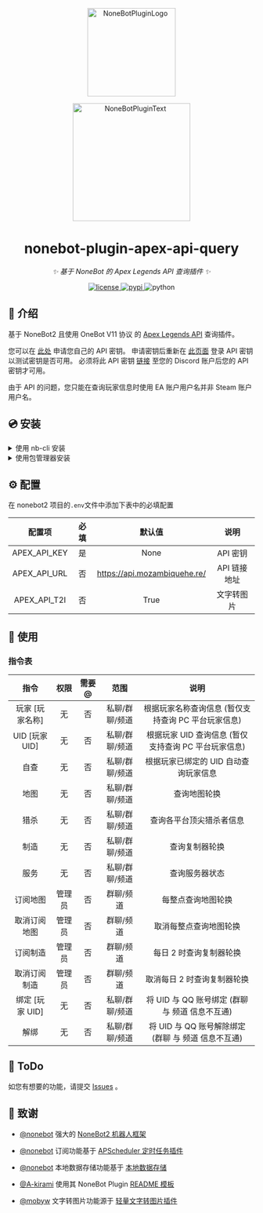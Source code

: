 <div align="center">
  <a href="https://v2.nonebot.dev/store"><img src="https://github.com/A-kirami/nonebot-plugin-template/blob/resources/nbp_logo.png" width="180" height="180" alt="NoneBotPluginLogo"></a>
  <br>
  <p><img src="https://github.com/A-kirami/nonebot-plugin-template/blob/resources/NoneBotPlugin.svg" width="240" alt="NoneBotPluginText"></p>
</div>

<div align="center">

# nonebot-plugin-apex-api-query

_✨ 基于 NoneBot 的 Apex Legends API 查询插件 ✨_


<a href="./LICENSE">
    <img src="https://img.shields.io/github/license/H-xiaoH/nonebot-plugin-apex-api-query.svg" alt="license">
</a>
<a href="https://pypi.python.org/pypi/nonebot-plugin-apex-api-query">
    <img src="https://img.shields.io/pypi/v/nonebot-plugin-apex-api-query.svg" alt="pypi">
</a>
<img src="https://img.shields.io/badge/python-3.9+-blue.svg" alt="python">

</div>

## 📖 介绍

基于 NoneBot2 且使用 OneBot V11 协议 的 [Apex Legends API](https://apexlegendsstatus.com/) 查询插件。

您可以在 [此处](https://portal.apexlegendsapi.com/) 申请您自己的 API 密钥。
申请密钥后重新在 [此页面](https://portal.apexlegendsapi.com/) 登录 API 密钥以测试密钥是否可用。
必须将此 API 密钥 [链接](https://portal.apexlegendsapi.com/discord-auth) 至您的 Discord 账户后您的 API 密钥才可用。

由于 API 的问题，您只能在查询玩家信息时使用 EA 账户用户名并非 Steam 账户用户名。

## 💿 安装

<details>
<summary>使用 nb-cli 安装</summary>
在 nonebot2 项目的根目录下打开命令行, 输入以下指令即可安装

    nb plugin install nonebot_plugin_apex_api_query

</details>

<details>
<summary>使用包管理器安装</summary>
在 nonebot2 项目的插件目录下, 打开命令行, 根据你使用的包管理器, 输入相应的安装命令

<details>
<summary>pip</summary>

    pip install nonebot_plugin_apex_api_query
</details>
<details>
<summary>poetry</summary>

    poetry add nonebot_plugin_apex_api_query
</details>

打开 nonebot2 项目根目录下的 `pyproject.toml` 文件, 在 `[tool.nonebot]` 部分追加写入

    plugins = ["nonebot_plugin_apex_api_query"]

</details>

## ⚙️ 配置

在 nonebot2 项目的`.env`文件中添加下表中的必填配置

| 配置项 | 必填 | 默认值 | 说明 |
|:-----:|:----:|:----:|:----:|
| APEX_API_KEY | 是 | None | API 密钥 |
| APEX_API_URL | 否 | https://api.mozambiquehe.re/ | API 链接地址 |
| APEX_API_T2I | 否 | True | 文字转图片 |

## 🎉 使用
### 指令表
| 指令 | 权限 | 需要@ | 范围 | 说明 |
|:-----:|:----:|:----:|:----:|:----:|
| 玩家 [玩家名称] | 无 | 否 | 私聊/群聊/频道 | 根据玩家名称查询信息 (暂仅支持查询 PC 平台玩家信息) |
| UID [玩家UID] | 无 | 否 | 私聊/群聊/频道 | 根据玩家 UID 查询信息 (暂仅支持查询 PC 平台玩家信息) |
| 自查 | 无 | 否 | 私聊/群聊/频道 | 根据玩家已绑定的 UID 自动查询玩家信息 |
| 地图 | 无 | 否 | 私聊/群聊/频道 | 查询地图轮换 |
| 猎杀 | 无 | 否 | 私聊/群聊/频道 | 查询各平台顶尖猎杀者信息 |
| 制造 | 无 | 否 | 私聊/群聊/频道 | 查询复制器轮换 |
| 服务 | 无 | 否 | 私聊/群聊/频道 | 查询服务器状态 |
| 订阅地图 | 管理员 | 否 | 群聊/频道 | 每整点查询地图轮换 |
| 取消订阅地图 | 管理员 | 否 | 群聊/频道 | 取消每整点查询地图轮换 |
| 订阅制造 | 管理员 | 否 | 群聊/频道 | 每日 2 时查询复制器轮换 |
| 取消订阅制造 | 管理员 | 否 | 群聊/频道 | 取消每日 2 时查询复制器轮换 |
| 绑定 [玩家 UID] | 无 | 否 | 私聊/群聊/频道 | 将 UID 与 QQ 账号绑定 (群聊 与 频道 信息不互通) |
| 解绑 | 无 | 否 | 私聊/群聊/频道 | 将 UID 与 QQ 账号解除绑定 (群聊 与 频道 信息不互通) |

## 📄 ToDo

如您有想要的功能，请提交 [Issues](https://github.com/H-xiaoH/nonebot-plugin-apex-api-query/issues) 。

## 🌸 致谢

- [@nonebot](https://github.com/nonebot) 强大的 [NoneBot2 机器人框架](https://github.com/nonebot/nonebot2)

- [@nonebot](https://github.com/nonebot) 订阅功能基于 [APScheduler 定时任务插件](https://github.com/nonebot/plugin-apscheduler)

- [@nonebot](https://github.com/nonebot) 本地数据存储功能基于 [本地数据存储](https://github.com/nonebot/plugin-localstore)

- [@A-kirami](https://github.com/A-kirami) 使用其 NoneBot Plugin [README 模板](https://github.com/A-kirami/nonebot-plugin-template)

- [@mobyw](https://github.com/mobyw) 文字转图片功能源于 [轻量文字转图片插件](https://github.com/mobyw/nonebot-plugin-txt2img)

